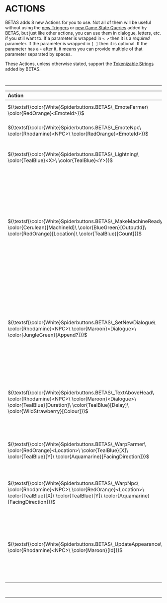 ﻿# ACTIONS

BETAS adds 8 new Actions for you to use. Not all of them will be useful without using the [new Triggers](Triggers.md) or [new Game State Queries](GameStateQueries.md) added by BETAS, but just like other actions, you can use them in dialogue, letters, etc. if you still want to. If a parameter is wrapped in `< >` then it is a _required_ parameter. If the parameter is wrapped in `[ ]` then it is optional. If the parameter has a `+` after it, it means you can provide multiple of that parameter separated by spaces.

These Actions, unless otherwise stated, support the [Tokenizable Strings](TokenizableStrings.md) added by BETAS.

<br>

* * *

| Action                                                                                                                                                                                                | Effect                                                                                                                                                                                                                                                                                                                                                                                                                                                                                                                                                                                                                                                   |
|:------------------------------------------------------------------------------------------------------------------------------------------------------------------------------------------------------|:---------------------------------------------------------------------------------------------------------------------------------------------------------------------------------------------------------------------------------------------------------------------------------------------------------------------------------------------------------------------------------------------------------------------------------------------------------------------------------------------------------------------------------------------------------------------------------------------------------------------------------------------------------|
| $`{\textsf{\color{White}Spiderbuttons.BETAS\_EmoteFarmer\ \color{RedOrange}<EmoteId>}}`$                                                                                                              | Cause an emote bubble for the given `EmoteId` to appear above the local player's head.                                                                                                                                                                                                                                                                                                                                                                                                                                                                                                                                                                   |
| $`{\textsf{\color{White}Spiderbuttons.BETAS\_EmoteNpc\ \color{Rhodamine}<NPC>\ \color{RedOrange}<EmoteId>}}`$                                                                                         | Cause an emote bubble for the given `EmoteId` to appear above the head of the specified `NPC`.                                                                                                                                                                                                                                                                                                                                                                                                                                                                                                                                                           |
| $`{\textsf{\color{White}Spiderbuttons.BETAS\_Lightning\ \color{TealBlue}<X>\ \color{TealBlue}<Y>}}`$                                                                                                  | Cause lightning to strike at the specified `X` and `Y` coordinates on the current map. This lightning is purely cosmetic and will not actually damage anything.                                                                                                                                                                                                                                                                                                                                                                                                                                                                                          |
| $`{\textsf{\color{White}Spiderbuttons.BETAS\_MakeMachineReady\ \color{Cerulean}[MachineId]\ \color{BlueGreen}[OutputId]\ \color{RedOrange}[Location]\ \color{TealBlue}[Count]}}`$                     | Cause one or more machines in a location(s) to instantly finish producing their output. `MachineId` should be the item ID of the machine you want to target if you only want specific ones; set it to `Any` for any machine. `OutputId` should be the qualified item ID of the output item if you only want to finish specific items; set it to `Any` for any output. `Location` should be the name of the location you want to look for machines in; set it to `All` if you want to look everywhere. `Count` is the number of machines you want to instantly finish; set it to `-1` if you want unlimited. All parameters have a default value of `-1`. |
| $`{\textsf{\color{White}Spiderbuttons.BETAS\_SetNewDialogue\ \color{Rhodamine}<NPC>\ \color{Maroon}<Dialogue>\ \color{JungleGreen}[Append?]}}`$                                                       | Give an `NPC` a new line of `Dialogue` to say today. The `Dialogue` can be a literal string of dialogue text (dialogue commands and formatting are supported) or a translation key e.g. `Characters\\Dialogue\\Haley:winter_9`. Remember to wrap the dialogue in escaped quotes as necessary. The `Append` parameter is a boolean value that determines whether the currently existing dialogue for the `NPC` is overwritten (false) or if the new dialogue is added in front of the existing dialogue (true). It defaults to false.                                                                                                                     |
| $`{\textsf{\color{White}Spiderbuttons.BETAS\_TextAboveHead\ \color{Rhodamine}<NPC>\ \color{Maroon}<Dialogue>\ \color{TealBlue}[Duration]\ \color{TealBlue}[Delay]\ \color{WildStrawberry}[Colour]}}`$ | Cause a speech bubble to appear above the `NPC` that says a `Dialogue`. It will last for `Duration` milliseconds (default 3000) and wait `Delay` milliseconds (default 0) before appearing. The `Colour` parameter controls the colour of the text (default black).                                                                                                                                                                                                                                                                                                                                                                                      |
| $`{\textsf{\color{White}Spiderbuttons.BETAS\_WarpFarmer\ \color{RedOrange}<Location>\ \color{TealBlue}[X]\ \color{TealBlue}[Y]\ \color{Aquamarine}[FacingDirection]}}`$                               | Warp the Farmer to the `X` and `Y` tile coordinates (both default to 0) in a given `Location`. The farmer will be facing in `FacingDirection` (default 2) after the warp. Warps leading inside the FarmHouse may not always work correctly.                                                                                                                                                                                                                                                                                                                                                                                                              |
| $`{\textsf{\color{White}Spiderbuttons.BETAS\_WarpNpc\ \color{Rhodamine}<NPC>\ \color{RedOrange}<Location>\ \color{TealBlue}[X]\ \color{TealBlue}[Y]\ \color{Aquamarine}[FacingDirection]}}`$          | Warp the given `NPC` to the `X` and `Y` tile coordinates (both default to 0) in a given `Location`. The `NPC` will be facing in `FacingDirection` after the warp. Warps leading inside the FarmHouse may not always work correctly.                                                                                                                                                                                                                                                                                                                                                                                                                      |
| $`{\textsf{\color{White}Spiderbuttons.BETAS\_UpdateAppearance\ \color{Rhodamine}<NPC>\ \color{Maroon}[Id]}}`$                                                                                         | Force the NPC to choose their appearance again from their list of Appearances in their `Data/Characters` entry. If you provide the `Id` of an Appearance, they will change to that appearance, regardless of the conditions required or other appearances with higher precedence/weight. _For Farmhands, this will only work if they are in the same location as the `NPC`._                                                                                                                                                                                                                                                                             |

<br>

* * *
